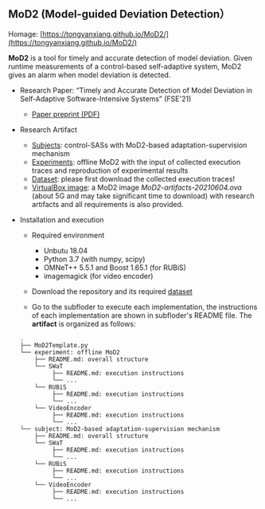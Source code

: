 ## MoD2 (Model-guided Deviation Detection）

Homage: [https://tongyanxiang.github.io/MoD2/](https://tongyanxiang.github.io/MoD2/)

**MoD2** is a tool for timely and accurate detection of model deviation. Given runtime measurements of a control-based self-adaptive system, MoD2 gives an alarm when model deviation is detected.

* Research Paper: “Timely and Accurate Detection of Model Deviation in Self-Adaptive Software-Intensive Systems” (FSE'21)
    * [Paper preprint (PDF)](https://tongyanxiang.github.io/MoD2/artifact/MoD2-fse2021.pdf)
* Research Artifact
    * [Subjects](https://github.com/tongyanxiang/MoD2/tree/main/subject): control-SASs with MoD2-based adaptation-supervision mechanism
    * [Experiments](https://github.com/tongyanxiang/MoD2/tree/main/experiment): offline MoD2 with the input of collected execution traces and reproduction of experimental results
    * [Dataset](https://drive.google.com/drive/folders/1FO80jwV4m8lejJU3kHSdE7ESZkuRf2T1?usp=sharing): please first download the collected execution traces! 
    * [VirtualBox image](https://drive.google.com/drive/folders/1FO80jwV4m8lejJU3kHSdE7ESZkuRf2T1?usp=sharing): a MoD2 image *MoD2-artifacts-20210604.ova* (about 5G and may take significant time to download) with research artifacts and all requirements is also provided. 

* Installation and execution

   * Required environment
      * Unbutu 18.04
      * Python 3.7 (with numpy, scipy)
      * OMNeT++ 5.5.1 and Boost 1.65.1 (for RUBiS)
      * imagemagick (for video encoder)
      
   * Download the repository and its required [dataset](https://drive.google.com/drive/folders/1FO80jwV4m8lejJU3kHSdE7ESZkuRf2T1?usp=sharing)
   
   * Go to the subfloder to execute each implementation, the instructions of each implementation are shown in subfloder's README file. The **artifact** is organized as follows:
   ```
   .
   ├── MoD2Template.py
   └── experiment: offline MoD2
       ├── README.md: overall structure
       └── SWaT
            ├── README.md: execution instructions
            └── ...
       └── RUBiS
            ├── README.md: execution instructions
            └── ...
       └── VideoEncoder
            ├── README.md: execution instructions
            └── ...
   └── subject: MoD2-based adaptation-supervision mechanism
       ├── README.md: overall structure
       └── SWaT
            ├── README.md: execution instructions
            └── ...
       └── RUBiS
            ├── README.md: execution instructions
            └── ...
       └── VideoEncoder
            ├── README.md: execution instructions
            └── ...
     ```
